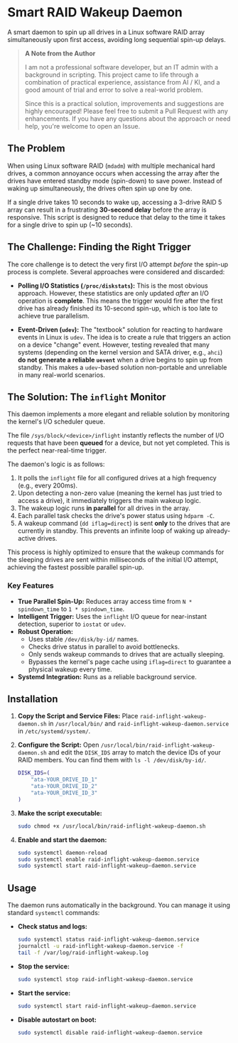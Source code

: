 # Smart RAID Wakeup Daemon

A smart daemon to spin up all drives in a Linux software RAID array simultaneously upon first access, avoiding long sequential spin-up delays.

> **A Note from the Author**
>
> I am not a professional software developer, but an IT admin with a background in scripting. This project came to life through a combination of practical experience, assistance from AI / KI, and a good amount of trial and error to solve a real-world problem.
>
> Since this is a practical solution, improvements and suggestions are highly encouraged! Please feel free to submit a Pull Request with any enhancements. If you have any questions about the approach or need help, you're welcome to open an Issue.

## The Problem

When using Linux software RAID (`mdadm`) with multiple mechanical hard drives, a common annoyance occurs when accessing the array after the drives have entered standby mode (spin-down) to save power. Instead of waking up simultaneously, the drives often spin up one by one.

If a single drive takes 10 seconds to wake up, accessing a 3-drive RAID 5 array can result in a frustrating **30-second delay** before the array is responsive. This script is designed to reduce that delay to the time it takes for a single drive to spin up (~10 seconds).

## The Challenge: Finding the Right Trigger

The core challenge is to detect the very first I/O attempt *before* the spin-up process is complete. Several approaches were considered and discarded:

* **Polling I/O Statistics (`/proc/diskstats`):** This is the most obvious approach. However, these statistics are only updated *after* an I/O operation is **complete**. This means the trigger would fire after the first drive has already finished its 10-second spin-up, which is too late to achieve true parallelism.

* **Event-Driven (`udev`):** The "textbook" solution for reacting to hardware events in Linux is `udev`. The idea is to create a rule that triggers an action on a device "change" event. However, testing revealed that many systems (depending on the kernel version and SATA driver, e.g., `ahci`) **do not generate a reliable `uevent`** when a drive begins to spin up from standby. This makes a `udev`-based solution non-portable and unreliable in many real-world scenarios.

## The Solution: The `inflight` Monitor

This daemon implements a more elegant and reliable solution by monitoring the kernel's I/O scheduler queue.

The file `/sys/block/<device>/inflight` instantly reflects the number of I/O requests that have been **queued** for a device, but not yet completed. This is the perfect near-real-time trigger.

The daemon's logic is as follows:
1.  It polls the `inflight` file for all configured drives at a high frequency (e.g., every 200ms).
2.  Upon detecting a non-zero value (meaning the kernel has just tried to access a drive), it immediately triggers the main wakeup logic.
3.  The wakeup logic runs **in parallel** for all drives in the array.
4.  Each parallel task checks the drive's power status using `hdparm -C`.
5.  A wakeup command (`dd iflag=direct`) is sent **only** to the drives that are currently in standby. This prevents an infinite loop of waking up already-active drives.

This process is highly optimized to ensure that the wakeup commands for the sleeping drives are sent within milliseconds of the initial I/O attempt, achieving the fastest possible parallel spin-up.

### Key Features
-   **True Parallel Spin-Up:** Reduces array access time from `N * spindown_time` to `1 * spindown_time`.
-   **Intelligent Trigger:** Uses the `inflight` I/O queue for near-instant detection, superior to `iostat` or `udev`.
-   **Robust Operation:**
    -   Uses stable `/dev/disk/by-id/` names.
    -   Checks drive status in parallel to avoid bottlenecks.
    -   Only sends wakeup commands to drives that are actually sleeping.
    -   Bypasses the kernel's page cache using `iflag=direct` to guarantee a physical wakeup every time.
-   **Systemd Integration:** Runs as a reliable background service.

## Installation

1.  **Copy the Script and Service Files:**
    Place `raid-inflight-wakeup-daemon.sh` in `/usr/local/bin/` and `raid-inflight-wakeup-daemon.service` in `/etc/systemd/system/`.

2.  **Configure the Script:**
    Open `/usr/local/bin/raid-inflight-wakeup-daemon.sh` and edit the `DISK_IDS` array to match the device IDs of your RAID members. You can find them with `ls -l /dev/disk/by-id/`.
    ```bash
    DISK_IDS=(
        "ata-YOUR_DRIVE_ID_1"
        "ata-YOUR_DRIVE_ID_2"
        "ata-YOUR_DRIVE_ID_3"
    )
    ```

3.  **Make the script executable:**
    ```bash
    sudo chmod +x /usr/local/bin/raid-inflight-wakeup-daemon.sh
    ```

4.  **Enable and start the daemon:**
    ```bash
    sudo systemctl daemon-reload
    sudo systemctl enable raid-inflight-wakeup-daemon.service
    sudo systemctl start raid-inflight-wakeup-daemon.service
    ```

## Usage

The daemon runs automatically in the background. You can manage it using standard `systemctl` commands:

-   **Check status and logs:**
    ```bash
    sudo systemctl status raid-inflight-wakeup-daemon.service
    journalctl -u raid-inflight-wakeup-daemon.service -f
    tail -f /var/log/raid-inflight-wakeup.log
    ```
-   **Stop the service:**
    ```bash
    sudo systemctl stop raid-inflight-wakeup-daemon.service
    ```
-   **Start the service:**
    ```bash
    sudo systemctl start raid-inflight-wakeup-daemon.service
    ```
-   **Disable autostart on boot:**
    ```bash
    sudo systemctl disable raid-inflight-wakeup-daemon.service
    ```